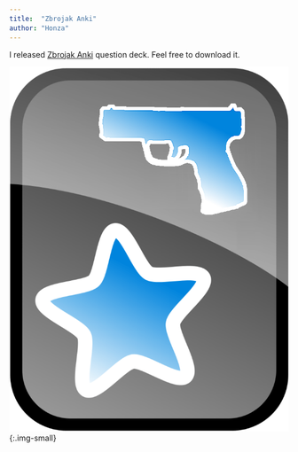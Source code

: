```yaml
---
title:  "Zbrojak Anki"
author: "Honza"
---
```


I released [Zbrojak Anki](https://zbrojak.ggu.cz/) question deck. Feel free to download it.

![Zbrojak Anki logo](/assets/img/feed/zbrojak-anki-logo.png){:.img-small}

